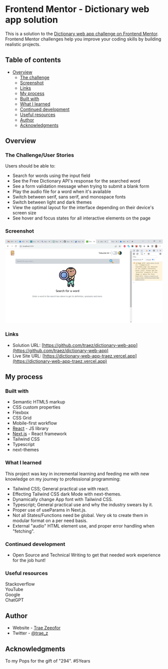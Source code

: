 # Frontend Mentor - Dictionary web app solution

This is a solution to the [Dictionary web app challenge on Frontend Mentor](https://www.frontendmentor.io/challenges/dictionary-web-app-h5wwnyuKFL). Frontend Mentor challenges help you improve your coding skills by building realistic projects.  

## Table of contents

- [Overview](#overview)
  - [The challenge](#the-challenge)
  - [Screenshot](#screenshot)
  - [Links](#links)
  - [My process](#my-process)
  - [Built with](#built-with)
  - [What I learned](#what-i-learned)
  - [Continued development](#continued-development)
  - [Useful resources](#useful-resources)
  - [Author](#author)
  - [Acknowledgments](#acknowledgments)

## Overview

### The Challenge/User Stories

Users should be able to:

- Search for words using the input field
- See the Free Dictionary API's response for the searched word
- See a form validation message when trying to submit a blank form
- Play the audio file for a word when it's available
- Switch between serif, sans serif, and monospace fonts
- Switch between light and dark themes
- View the optimal layout for the interface depending on their device's screen size
- See hover and focus states for all interactive elements on the page

### Screenshot

![](/public/images/screenshot-desktop.png)

### Links

- Solution URL: [https://github.com/traez/dictionary-web-app](https://github.com/traez/dictionary-web-app)
- Live Site URL: [https://dictionary-web-app-traez.vercel.app](https://dictionary-web-app-traez.vercel.app)

## My process

### Built with

- Semantic HTML5 markup
- CSS custom properties
- Flexbox
- CSS Grid
- Mobile-first workflow
- [React](https://reactjs.org/) - JS library
- [Next.js](https://nextjs.org/) - React framework
- Tailwind CSS
- Typescript
- next-themes

### What I learned

This project was key in incremental learning and feeding me with new knowledge on my journey to professional programming:

- Tailwind CSS; General practical use with react.
- Effecting Tailwind CSS dark Mode with next-themes.
- Dynamically change App font with Tailwind CSS.
- Typescript; General practical use and why the industry swears by it.
- Proper use of useParams in Next.js.
- Not all States/Functions need be global. Very ok to create them in modular format on a per need basis.
- External "audio" HTML element use, and proper error handling when "fetching".

### Continued development

- Open Source and Technical Writing to get that needed work experience for the job hunt!

### Useful resources

Stackoverflow  
YouTube  
Google  
ChatGPT

## Author

- Website - [Trae Zeeofor](https://github.com/traez)
- Twitter - [@trae_z](https://twitter.com/trae_z)

## Acknowledgments

To my Pops for the gift of "294". #5Years
